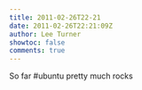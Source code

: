 ```yaml
---
title: 2011-02-26T22-21
date: 2011-02-26T22:21:09Z
author: Lee Turner
showtoc: false
comments: true
---
```


So far #ubuntu pretty much rocks

